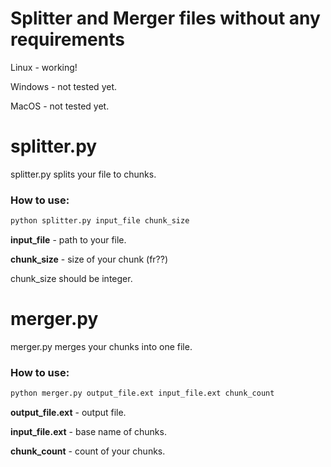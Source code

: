 # Splitter and Merger files without any requirements
Linux - working!

Windows - not tested yet.

MacOS - not tested yet.

# splitter.py
splitter.py splits your file to chunks.

### How to use:
```python
python splitter.py input_file chunk_size
```

**input_file** - path to your file.

**chunk_size** - size of your chunk (fr??)

chunk_size should be integer.

# merger.py
merger.py merges your chunks into one file.

### How to use:
```python
python merger.py output_file.ext input_file.ext chunk_count
```

**output_file.ext** - output file.

**input_file.ext** - base name of chunks.

**chunk_count** - count of your chunks.

